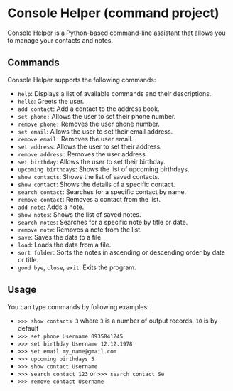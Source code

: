 # Console Helper (command project)

Console Helper is a Python-based command-line assistant that allows you to manage your contacts and notes.

## Commands

Console Helper supports the following commands:

- `help`: Displays a list of available commands and their descriptions.
- `hello`: Greets the user.
- `add contact`: Add a contact to the address book.
- `set phone:` Allows the user to set their phone number.
- `remove phone:` Removes the user phone number.
- `set email`: Allows the user to set their email address.
- `remove email:` Removes the user email.
- `set address`: Allows the user to set their address.
- `remove address:` Removes the user address.
- `set birthday`: Allows the user to set their birthday.
- `upcoming birthdays`: Shows the list of upcoming birthdays.
- `show contacts`: Shows the list of saved contacts.
- `show contact`: Shows the details of a specific contact.
- `search contact`: Searches for a specific contact by name.
- `remove contact`: Removes a contact from the list.
- `add note`: Adds a note.
- `show notes`: Shows the list of saved notes.
- `search notes`: Searches for a specific note by title or date.
- `remove note`: Removes a note from the list.
- `save`: Saves the data to a file.
- `load`: Loads the data from a file.
- `sort folder`: Sorts the notes in ascending or descending order by date or title.
- `good bye`, `close`, `exit`: Exits the program.

## Usage

You can type commands by following examples:

- `>>> show contacts 3` where `3` is a number of output records, `10` is by default
- `>>> set phone Username 0935841245`
- `>>> set birthday Username 12.12.1978`
- `>>> set email my_name@gmail.com`
- `>>> upcoming birthdays 5`
- `>>> show contact Username`
- `>>> search contact 123` or `>>> search contact Se`
- `>>> remove contact Username`
